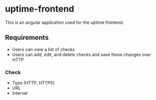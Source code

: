 # uptime-frontend

This is an angular application used for the uptime frontend.

## Requirements

- Users can view a list of checks
- Users can add, edit, and delete checks and save these changes over HTTP

### Check
- Type (HTTP, HTTPS)
- URL
- Interval
